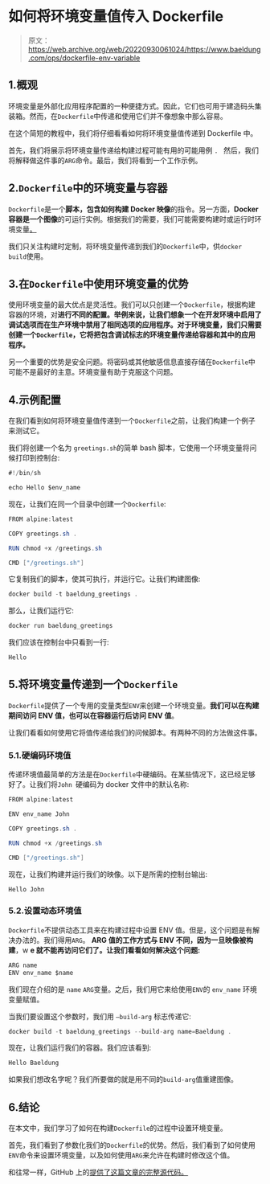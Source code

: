 # 如何将环境变量值传入 Dockerfile

> 原文：<https://web.archive.org/web/20220930061024/https://www.baeldung.com/ops/dockerfile-env-variable>

## 1.概观

环境变量是外部化应用程序配置的一种便捷方式。因此，它们也可用于建造码头集装箱。然而，在`Dockerfile`中传递和使用它们并不像想象中那么容易。

在这个简短的教程中，我们将仔细看看如何将环境变量值传递到 Dockerfile 中。

首先，我们将展示将环境变量传递给构建过程可能有用的可能用例 `. ` 然后，我们将解释做这件事的`ARG`命令。最后，我们将看到一个工作示例。

## 2.`Dockerfile`中的环境变量与容器

`Dockerfile`是一个**脚本，包含如何构建 Docker 映像**的指令。另一方面，**Docker 容器是一个图像**的可运行实例。根据我们的需要，我们可能需要构建时或运行时环境变量[。](/web/20220816103559/https://www.baeldung.com/ops/docker-container-environment-variables)

我们只关注构建时定制，将环境变量传递到我们的`Dockerfile`中，供`docker build`使用。

## 3.在`Dockerfile`中使用环境变量的优势

使用环境变量的最大优点是灵活性。我们可以只创建一个`Dockerfile`，根据构建容器的环境，对**进行不同的配置。举例来说，让我们想象一个在开发环境中启用了调试选项而在生产环境中禁用了相同选项的应用程序。对于环境变量，我们只需要创建一个`Dockerfile`，它将把包含调试标志的环境变量传递给容器和其中的应用程序。**

另一个重要的优势是安全问题。将密码或其他敏感信息直接存储在`Dockerfile`中可能不是最好的主意。环境变量有助于克服这个问题。

## 4.示例配置

在我们看到如何将环境变量值传递到一个`Dockerfile`之前，让我们构建一个例子来测试它。

我们将创建一个名为 `greetings.sh`的简单 bash 脚本，它使用一个环境变量将问候打印到控制台:

```java
#!/bin/sh

echo Hello $env_name
```

现在，让我们在同一个目录中创建一个`Dockerfile`:

```java
FROM alpine:latest

COPY greetings.sh .

RUN chmod +x /greetings.sh

CMD ["/greetings.sh"]
```

它复制我们的脚本，使其可执行，并运行它。让我们构建图像:

```java
docker build -t baeldung_greetings . 
```

那么，让我们运行它:

```java
docker run baeldung_greetings
```

我们应该在控制台中只看到一行:

```java
Hello
```

## 5.将环境变量传递到一个`Dockerfile`

`Dockerfile`提供了一个专用的变量类型`ENV`来创建一个环境变量。**我们可以在构建期间访问 ENV 值，也可以在容器运行后访问 ENV 值**。

让我们看看如何使用它将值传递给我们的问候脚本。有两种不同的方法做这件事。

### 5.1.硬编码环境值

传递环境值最简单的方法是在`Dockerfile`中硬编码。在某些情况下，这已经足够好了。让我们将`John `硬编码为 docker 文件中的默认名称:

```java
FROM alpine:latest

ENV env_name John

COPY greetings.sh .

RUN chmod +x /greetings.sh

CMD ["/greetings.sh"]
```

现在，让我们构建并运行我们的映像。以下是所需的控制台输出:

`Hello John`

### 5.2.设置动态环境值

`Dockerfile`不提供动态工具来在构建过程中设置 ENV 值。但是，这个问题是有解决办法的。我们得用`ARG`。 **ARG 值的工作方式与 ENV 不同，因为一旦映像被构建**，w **e 就不能再访问它们了。让我们看看如何解决这个问题:**

```java
ARG name
ENV env_name $name
```

我们现在介绍的是 `name` `ARG`变量。之后，我们用它来给使用`ENV`的 `env_name` 环境变量赋值。

当我们要设置这个参数时，我们用 `–build-arg` 标志传递它:

```java
docker build -t baeldung_greetings --build-arg name=Baeldung .
```

现在，让我们运行我们的容器。我们应该看到:

```java
Hello Baeldung
```

如果我们想改名字呢？我们所要做的就是用不同的`build-arg`值重建图像。

## 6.结论

在本文中，我们学习了如何在构建`Dockerfile`的过程中设置环境变量。

首先，我们看到了参数化我们的`Dockerfile`的优势。然后，我们看到了如何使用`ENV`命令来设置环境变量，以及如何使用`ARG`来允许在构建时修改这个值。

和往常一样，GitHub 上的[提供了这篇文章的完整源代码。](https://web.archive.org/web/20220816103559/https://github.com/eugenp/tutorials/tree/master/docker-modules/docker-environment-variables)
